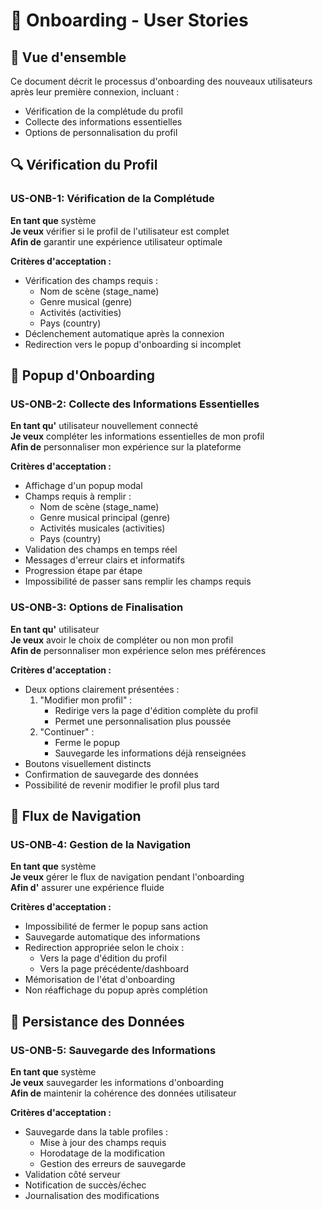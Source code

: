 # 👋 Onboarding - User Stories

## 📝 Vue d'ensemble
Ce document décrit le processus d'onboarding des nouveaux utilisateurs après leur première connexion, incluant :
- Vérification de la complétude du profil
- Collecte des informations essentielles
- Options de personnalisation du profil

## 🔍 Vérification du Profil

### US-ONB-1: Vérification de la Complétude
**En tant que** système  
**Je veux** vérifier si le profil de l'utilisateur est complet  
**Afin de** garantir une expérience utilisateur optimale

**Critères d'acceptation :**
- Vérification des champs requis :
  - Nom de scène (stage_name)
  - Genre musical (genre)
  - Activités (activities)
  - Pays (country)
- Déclenchement automatique après la connexion
- Redirection vers le popup d'onboarding si incomplet

## 🎵 Popup d'Onboarding

### US-ONB-2: Collecte des Informations Essentielles
**En tant qu'** utilisateur nouvellement connecté  
**Je veux** compléter les informations essentielles de mon profil  
**Afin de** personnaliser mon expérience sur la plateforme

**Critères d'acceptation :**
- Affichage d'un popup modal
- Champs requis à remplir :
  - Nom de scène (stage_name)
  - Genre musical principal (genre)
  - Activités musicales (activities)
  - Pays (country)
- Validation des champs en temps réel
- Messages d'erreur clairs et informatifs
- Progression étape par étape
- Impossibilité de passer sans remplir les champs requis

### US-ONB-3: Options de Finalisation
**En tant qu'** utilisateur  
**Je veux** avoir le choix de compléter ou non mon profil  
**Afin de** personnaliser mon expérience selon mes préférences

**Critères d'acceptation :**
- Deux options clairement présentées :
  1. "Modifier mon profil" :
     - Redirige vers la page d'édition complète du profil
     - Permet une personnalisation plus poussée
  2. "Continuer" :
     - Ferme le popup
     - Sauvegarde les informations déjà renseignées
- Boutons visuellement distincts
- Confirmation de sauvegarde des données
- Possibilité de revenir modifier le profil plus tard

## 🔄 Flux de Navigation

### US-ONB-4: Gestion de la Navigation
**En tant que** système  
**Je veux** gérer le flux de navigation pendant l'onboarding  
**Afin d'** assurer une expérience fluide

**Critères d'acceptation :**
- Impossibilité de fermer le popup sans action
- Sauvegarde automatique des informations
- Redirection appropriée selon le choix :
  - Vers la page d'édition du profil
  - Vers la page précédente/dashboard
- Mémorisation de l'état d'onboarding
- Non réaffichage du popup après complétion

## 💾 Persistance des Données

### US-ONB-5: Sauvegarde des Informations
**En tant que** système  
**Je veux** sauvegarder les informations d'onboarding  
**Afin de** maintenir la cohérence des données utilisateur

**Critères d'acceptation :**
- Sauvegarde dans la table profiles :
  - Mise à jour des champs requis
  - Horodatage de la modification
  - Gestion des erreurs de sauvegarde
- Validation côté serveur
- Notification de succès/échec
- Journalisation des modifications
